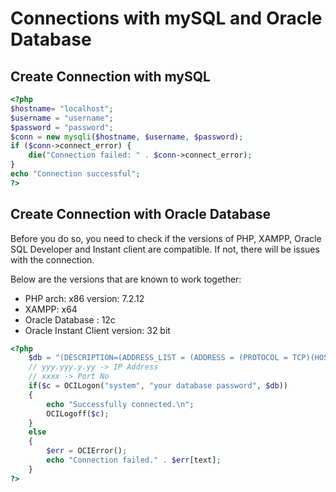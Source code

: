 # Connections with mySQL and Oracle Database

## Create Connection with mySQL


```php
<?php
$hostname= "localhost";
$username = "username";
$password = "password";
$conn = new mysqli($hostname, $username, $password);
if ($conn->connect_error) {
    die("Connection failed: " . $conn->connect_error);
}
echo "Connection successful";
?>
```

## Create Connection with Oracle Database 

Before you do so, you need to check if the versions of PHP, XAMPP, Oracle SQL Developer and Instant client are compatible. If not, there will be issues with the connection.

Below are the versions that are known to work together:
* PHP arch: x86 version: 7.2.12
* XAMPP: x64 
* Oracle Database : 12c 
* Oracle Instant Client version: 32 bit 

```php
<?php
    $db = "(DESCRIPTION=(ADDRESS_LIST = (ADDRESS = (PROTOCOL = TCP)(HOST = yyy.yyy.y.yy)(PORT = xxxx)))(CONNECT_DATA=(SID=orcl)))" ;
    // yyy.yyy.y.yy -> IP Address
    // xxxx -> Port No
    if($c = OCILogon("system", "your database password", $db))
    {
        echo "Successfully connected.\n";
        OCILogoff($c);
    }
    else
    {
        $err = OCIError();
        echo "Connection failed." . $err[text];
    }
?>
```
